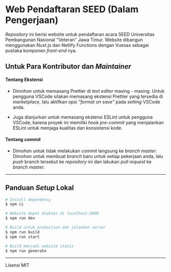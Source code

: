 # Web Pendaftaran SEED (Dalam Pengerjaan)

_Repository_ ini berisi website untuk pendaftaran acara SEED Universitas Pembangunan Nasional "Veteran" Jawa Timur. Website dibangun menggunakan Nuxt.js dan Netlify Functions dengan Vuesax sebagai pustaka komponen _front-end_ nya.

## Untuk Para Kontributor dan _Maintainer_

#### Tentang Ekstensi

- Dimohon untuk memasang Prettier di _text editor_ masing - masing. Untuk pengguna VSCode silakan memasang ekstensi Prettier yang tersedia di _marketplace_, lalu aktifkan opsi _"format on save"_ pada _setting_ VSCode anda.

- Juga dianjurkan untuk memasang ekstensi ESLint untuk pengguna VSCode, karena proyek ini memiliki _hook pre-commit_ yang menjalankan ESLint untuk menjaga kualitas dan konsistensi kode.

#### Tentang _commit_

- Dimohon untuk tidak melakukan _commit_ langsung ke _branch master_. Dimohon untuk membuat _branch_ baru untuk setiap pekerjaan anda, lalu _push_ branch tersebut ke _repository_ ini dan lakukan _pull request_ ke _branch master_.

---

## Panduan _Setup_ Lokal

```bash
# Install dependency
$ npm ci

# Website dapat diakses di localhost:3000
$ npm run dev

# Build untuk production dan jalankan server
$ npm run build
$ npm run start

# Build menjadi website statis
$ npm run generate
```

****
Lisensi MIT
